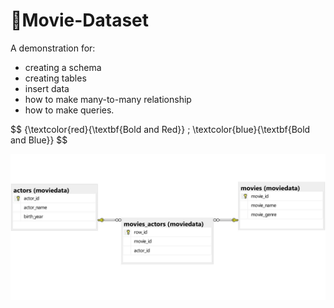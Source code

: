 # 🍿Movie-Dataset 

A demonstration for:
* creating a schema 
* creating tables
* insert data
* how to make many-to-many relationship
* how to make queries.

$$
{\textcolor{red}{\textbf{Bold and Red}} \; \textcolor{blue}{\textbf{Bold and Blue}}
$$

<p style="text-align: center;">
  <!--![tables diagram](moviedata_diagram1.jpg)-->
  <img src="moviedata_diagram1.jpg" alt="Tables diagram">
</p>
